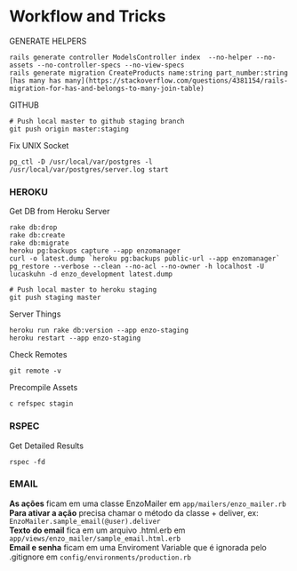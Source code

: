 # Workflow and Tricks
GENERATE HELPERS
```
rails generate controller ModelsController index  --no-helper --no-assets --no-controller-specs --no-view-specs
rails generate migration CreateProducts name:string part_number:string
[has many has many](https://stackoverflow.com/questions/4381154/rails-migration-for-has-and-belongs-to-many-join-table)
```

GITHUB
```
# Push local master to github staging branch
git push origin master:staging
```

Fix UNIX Socket
```
pg_ctl -D /usr/local/var/postgres -l /usr/local/var/postgres/server.log start
```

### HEROKU
Get DB from Heroku Server
```
rake db:drop
rake db:create
rake db:migrate
heroku pg:backups capture --app enzomanager
curl -o latest.dump `heroku pg:backups public-url --app enzomanager`
pg_restore --verbose --clean --no-acl --no-owner -h localhost -U lucaskuhn -d enzo_development latest.dump
```
```
# Push local master to heroku staging
git push staging master
```
Server Things
```
heroku run rake db:version --app enzo-staging
heroku restart --app enzo-staging
```

Check Remotes
```
git remote -v
```
Precompile Assets
```
c refspec stagin
```

### RSPEC
Get Detailed Results
```
rspec -fd
```

### EMAIL
**As ações** ficam em uma classe EnzoMailer em `app/mailers/enzo_mailer.rb`  
**Para ativar a ação** precisa chamar o método da classe + deliver, ex: `EnzoMailer.sample_email(@user).deliver`  
**Texto do email** fica em um arquivo .html.erb em `app/views/enzo_mailer/sample_email.html.erb`  
**Email e senha** ficam em uma Enviroment Variable que é ignorada pelo .gitignore em `config/environments/production.rb`  
